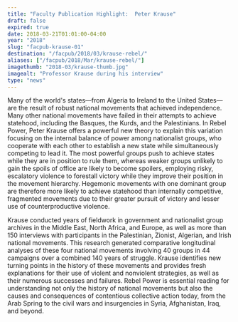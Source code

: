```yaml
---
title: "Faculty Publication Highlight:  Peter Krause"
draft: false
expired: true
date: 2018-03-21T01:01:00-04:00
year: "2018"
slug: "facpub-krause-01"
destination: "/facpub/2018/03/krause-rebel/"
aliases: ["/facpub/2018/Mar/krause-rebel/"]
imagethumb: "2018-03/krause-thumb.jpg"
imagealt: "Professor Krause during his interview"
type: "news"
---
```


Many of the world's states—from Algeria to Ireland to the United States—are the result of robust national movements that achieved independence. Many other national movements have failed in their attempts to achieve statehood, including the Basques, the Kurds, and the Palestinians. In Rebel Power, Peter Krause offers a powerful new theory to explain this variation focusing on the internal balance of power among nationalist groups, who cooperate with each other to establish a new state while simultaneously competing to lead it. The most powerful groups push to achieve states while they are in position to rule them, whereas weaker groups unlikely to gain the spoils of office are likely to become spoilers, employing risky, escalatory violence to forestall victory while they improve their position in the movement hierarchy. Hegemonic movements with one dominant group are therefore more likely to achieve statehood than internally competitive, fragmented movements due to their greater pursuit of victory and lesser use of counterproductive violence.

Krause conducted years of fieldwork in government and nationalist group archives in the Middle East, North Africa, and Europe, as well as more than 150 interviews with participants in the Palestinian, Zionist, Algerian, and Irish national movements. This research generated comparative longitudinal analyses of these four national movements involving 40 groups in 44 campaigns over a combined 140 years of struggle. Krause identifies new turning points in the history of these movements and provides fresh explanations for their use of violent and nonviolent strategies, as well as their numerous successes and failures. Rebel Power is essential reading for understanding not only the history of national movements but also the causes and consequences of contentious collective action today, from the Arab Spring to the civil wars and insurgencies in Syria, Afghanistan, Iraq, and beyond.
